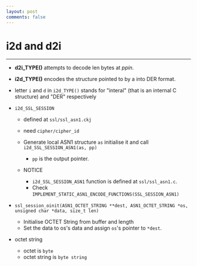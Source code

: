 ```yaml
---
layout: post
comments: false
---
```


# i2d and d2i

---

* **d2i_TYPE()** attempts to decode len bytes at *ppin.*
* **i2d_TYPE()** encodes the structure pointed to by a into DER format.
* letter `i` and `d` in `i2d_TYPE()` stands for "interal" (that is an internal C structure) and "DER" respectively

* `i2d_SSL_SESSION`
    * defined at `ssl/ssl_asn1.ckj`
    * need `cipher/cipher_id`

    * Generate local ASN1 structure `as` initialise it and call `i2d_SSL_SESSION_ASN1(as, pp)`
        * `pp` is the output pointer.
    * NOTICE
        * `i2d_SSL_SESSION_ASN1` function is defined  at `ssl/ssl_asn1.c`.
        * Check `IMPLEMENT_STATIC_ASN1_ENCODE_FUNCTIONS(SSL_SESSION_ASN1)`

* `ssl_session_oinit(ASN1_OCTET_STRING **dest, ASN1_OCTET_STRING *os, unsigned char *data, size_t len)`
    * Initialise OCTET String from buffer and length
    * Set the data to os's data and assign `os`'s pointer to `*dest`.


* octet string
    * octet is `byte`
    * octet string is `byte string`
